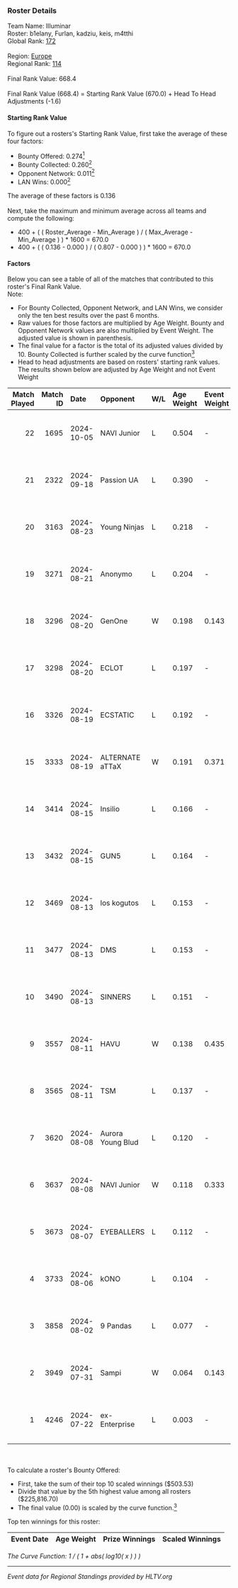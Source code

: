 ### Roster Details<br />
Team Name: Illuminar<br />
Roster: b1elany, Furlan, kadziu, keis, m4tthi<br />
Global Rank: [172](../../standings_global_2025_01_17.md)<br />
<br />
Region: [Europe]( ../../standings_europe_2025_01_17.md)<br />
Regional Rank: [114]( ../../standings_europe_2025_01_17.md)<br />
<br />
Final Rank Value:  668.4<br />
<br />
Final Rank Value (668.4) = Starting Rank Value (670.0) + Head To Head Adjustments (-1.6)<br />

#### Starting Rank Value<br />
To figure out a rosters's Starting Rank Value, first take the average of these four factors:<br />
- Bounty Offered: 0.274[<sup>1</sup>](#table2)
- Bounty Collected: 0.260[<sup>2</sup>](#table1)
- Opponent Network: 0.011[<sup>2</sup>](#table1)
- LAN Wins: 0.000[<sup>2</sup>](#table1)

The average of these factors is 0.136<br />
<br />
Next, take the maximum and minimum average across all teams and compute the following:<br />
- 400 + ( ( Roster_Average - Min_Average ) / ( Max_Average - Min_Average ) ) * 1600 = 670.0
- 400 + ( ( 0.136 - 0.000 ) / ( 0.807 - 0.000 ) ) * 1600 = 670.0


#### Factors<br />
Below you can see a table of all of the matches that contributed to this roster's Final Rank Value.<br />
Note:<br />

- For Bounty Collected, Opponent Network, and LAN Wins, we consider only the ten best results over the past 6 months.
- Raw values for those factors are multiplied by Age Weight. Bounty and Opponent Network values are also multiplied by Event Weight. The adjusted value is shown in parenthesis.
- The final value for a factor is the total of its adjusted values divided by 10. Bounty Collected is further scaled by the curve function[<sup>3</sup>](#curveFunction)
- Head to head adjustments are based on rosters' starting rank values. The results shown below are adjusted by Age Weight and not Event Weight
<span id="table1"></span><br />


| Match Played | Match ID | Date       | Opponent          | W/L | Age Weight | Event Weight | Bounty Collected | Opponent Network | LAN Wins  | H2H Adj. | Roster                                |
| -: | -: | :- | :- | :- | :- | :- | :- | :- | :- | -: | :- |
|           22 |     1695 | 2024-10-05 | NAVI Junior       | L   | 0.504      | -            | -                | -                | -         |    -1.62 | b1elany, Furlan, kadziu, keis, m4tthi |
|           21 |     2322 | 2024-09-18 | Passion UA        | L   | 0.390      | -            | -                | -                | -         |    -0.85 | b1elany, Furlan, kadziu, Melavi, phr  |
|           20 |     3163 | 2024-08-23 | Young Ninjas      | L   | 0.218      | -            | -                | -                | -         |    -2.97 | b1elany, Furlan, kadziu, Melavi, phr  |
|           19 |     3271 | 2024-08-21 | Anonymo           | L   | 0.204      | -            | -                | -                | -         |    -1.81 | b1elany, Furlan, kadziu, Markoś, phr  |
|           18 |     3296 | 2024-08-20 | GenOne            | W   | 0.198      | 0.143        | 0.019 (0.001)    | 0.573 (0.016)    | 0 (0.000) |     4.36 | b1elany, Furlan, kadziu, Markoś, phr  |
|           17 |     3298 | 2024-08-20 | ECLOT             | L   | 0.197      | -            | -                | -                | -         |    -0.14 | b1elany, Furlan, kadziu, Markoś, phr  |
|           16 |     3326 | 2024-08-19 | ECSTATIC          | L   | 0.192      | -            | -                | -                | -         |    -0.98 | b1elany, Furlan, kadziu, Markoś, phr  |
|           15 |     3333 | 2024-08-19 | ALTERNATE aTTaX   | W   | 0.191      | 0.371        | 0.075 (0.005)    | 0.683 (0.048)    | 0 (0.000) |     5.54 | b1elany, Furlan, kadziu, Markoś, phr  |
|           14 |     3414 | 2024-08-15 | Insilio           | L   | 0.166      | -            | -                | -                | -         |    -1.76 | b1elany, Furlan, kadziu, Markoś, phr  |
|           13 |     3432 | 2024-08-15 | GUN5              | L   | 0.164      | -            | -                | -                | -         |    -0.48 | b1elany, Furlan, kadziu, Markoś, phr  |
|           12 |     3469 | 2024-08-13 | los kogutos       | L   | 0.153      | -            | -                | -                | -         |    -0.25 | b1elany, Furlan, kadziu, Markoś, phr  |
|           11 |     3477 | 2024-08-13 | DMS               | L   | 0.153      | -            | -                | -                | -         |    -2.26 | b1elany, Furlan, kadziu, Markoś, phr  |
|           10 |     3490 | 2024-08-13 | SINNERS           | L   | 0.151      | -            | -                | -                | -         |    -0.39 | b1elany, Furlan, kadziu, Markoś, phr  |
|            9 |     3557 | 2024-08-11 | HAVU              | W   | 0.138      | 0.435        | 0.000 (0.000)    | 0.006 (0.000)    | 0 (0.000) |     1.24 | b1elany, Furlan, kadziu, Markoś, phr  |
|            8 |     3565 | 2024-08-11 | TSM               | L   | 0.137      | -            | -                | -                | -         |    -1.04 | b1elany, Furlan, kadziu, Markoś, phr  |
|            7 |     3620 | 2024-08-08 | Aurora Young Blud | L   | 0.120      | -            | -                | -                | -         |    -0.66 | b1elany, Furlan, kadziu, Markoś, phr  |
|            6 |     3637 | 2024-08-08 | NAVI Junior       | W   | 0.118      | 0.333        | 0.204 (0.008)    | 1.000 (0.039)    | 0 (0.000) |     3.31 | b1elany, Furlan, kadziu, Markoś, phr  |
|            5 |     3673 | 2024-08-07 | EYEBALLERS        | L   | 0.112      | -            | -                | -                | -         |    -0.90 | b1elany, Furlan, kadziu, Markoś, phr  |
|            4 |     3733 | 2024-08-06 | kONO              | L   | 0.104      | -            | -                | -                | -         |    -0.61 | b1elany, Furlan, kadziu, Markoś, phr  |
|            3 |     3858 | 2024-08-02 | 9 Pandas          | L   | 0.077      | -            | -                | -                | -         |    -1.01 | b1elany, Furlan, kadziu, Markoś, phr  |
|            2 |     3949 | 2024-07-31 | Sampi             | W   | 0.064      | 0.143        | 0.041 (0.000)    | 0.280 (0.003)    | 0 (0.000) |     1.73 | b1elany, Furlan, kadziu, Markoś, phr  |
|            1 |     4246 | 2024-07-22 | ex-Enterprise     | L   | 0.003      | -            | -                | -                | -         |    -0.03 | b1elany, Furlan, kadziu, Markoś, phr  |

<br />
<span id="table2"></span><br />
To calculate a roster's Bounty Offered:<br />

- First, take the sum of their top 10 scaled winnings ($503.53)
- Divide that value by the 5th highest value among all rosters ($225,816.70)
- The final value (0.00) is scaled by the curve function.[<sup>3</sup>](#curveFunction)

Top ten winnings for this roster:<br />

| Event Date | Age Weight | Prize Winnings | Scaled Winnings |
| :- | -: | :- | :- |


<span id="curveFunction"></span>_The Curve Function: 1 / ( 1 + abs( log10( x ) ) )_<br />

---
_Event data for Regional Standings provided by HLTV.org_<br />
